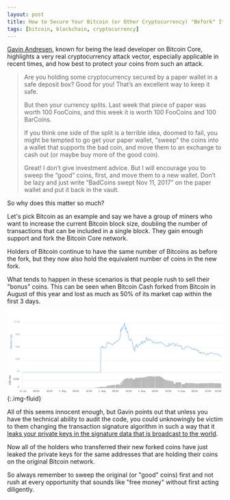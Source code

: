 ```yaml
---
layout: post
title: How to Secure Your Bitcoin (or Other Cryptocurrency) "Befork" It's Too Late
tags: [bitcoin, blockchain, cryptocurrency]
---
```


[Gavin Andresen](http://gavinandresen.ninja/practice-safe-signing), known for being the lead developer on Bitcoin Core, highlights a very real cryptocurrency attack vector, especially applicable in recent times, and how best to protect your coins from such an attack.

> Are you holding some cryptocurrency secured by a paper wallet in a safe deposit box? Good for you! That’s an excellent way to keep it safe.
>
> But then your currency splits. Last week that piece of paper was worth 100 FooCoins, and this week it is worth 100 FooCoins and 100 BarCoins.
>
> If you think one side of the split is a terrible idea, doomed to fail, you might be tempted to go get your paper wallet, “sweep” the coins into a wallet that supports the bad coin, and move them to an exchange to cash out (or maybe buy more of the good coin).
>
> Great! I don’t give investment advice. But I will encourage you to sweep the “good” coins, first, and move them to a new wallet. Don’t be lazy and just write “BadCoins swept Nov 11, 2017” on the paper wallet and put it back in the vault.

So why does this matter so much?

Let's pick Bitcoin as an example and say we have a group of miners who want to increase the current Bitcoin block size, doubling the number of transactions that can be included in a single block. They gain enough support and fork the Bitcoin Core network.

Holders of Bitcoin continue to have the same number of Bitcoins as before the fork, but they now also hold the equivalent number of coins in the new fork.

What tends to happen in these scenarios is that people rush to sell their "bonus" coins. This can be seen when Bitcoin Cash forked from Bitcoin in August of this year and lost as much as 50% of its market cap within the first 3 days.

![Bitcoin Cash Chart](/img/posts/2017-11-21-how-to-secure-your-bitcoin-or-other-cryptocurrency-befork-its-too-late/1.png){:.img-fluid}

All of this seems innocent enough, but Gavin points out that unless you have the technical ability to audit the code, you could unknowingly be victim to them changing the transaction signature algorithm in such a way that it [leaks your private keys in the signature data that is broadcast to the world](https://bitslog.wordpress.com/2014/06/09/deterministic-signatures-subliminal-channels-and-hardware-wallets/).

Now all of the holders who transferred their new forked coins have just leaked the private keys for the same addresses that are holding their coins on the original Bitcoin network.

So always remember to sweep the original (or "good" coins) first and not rush at every opportunity that sounds like "free money" without first acting diligently.
